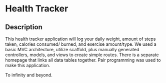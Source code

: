 # Health Tracker

## Description
This health tracker application will log your daily weight, amount of steps taken, calories consumed/ burned, and exercise amount/type. We used a basic MVC architecture, utilize scaffold,
plus manually generated controllers, models, and views to create simple routes. There is a separate homepage that links all data tables together. Pair programming was used to make this
application.

To infinity and beyond.
